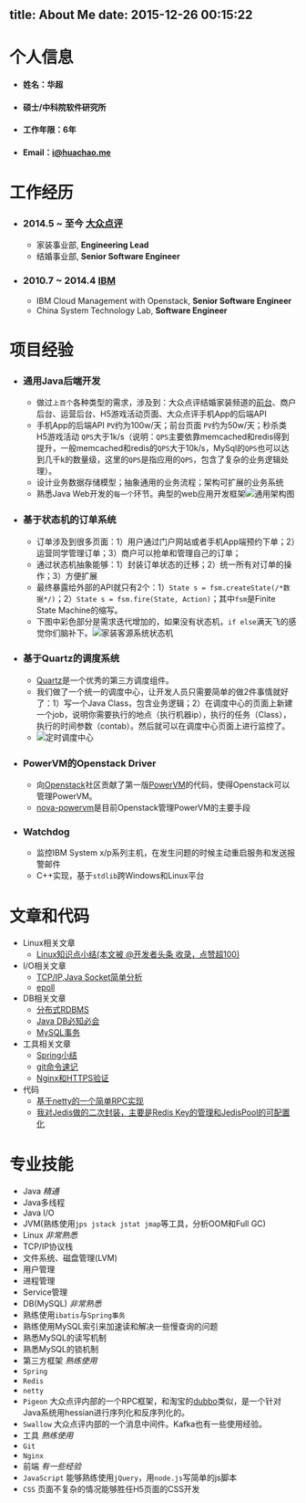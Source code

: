 title: About Me
date: 2015-12-26 00:15:22
---
# 个人信息
- #### 姓名：华超
- #### 硕士/中科院软件研究所
- #### 工作年限：6年
- #### Email：[i@huachao.me](mailto:i@huachao.me)

# 工作经历
- ### 2014.5 ~ 至今 [大众点评](http://www.dianping.com)
	- 家装事业部, **Engineering Lead**
	- 结婚事业部, **Senior Software Engineer**
- ### 2010.7 ~ 2014.4 [IBM](http://www.ibm.com.cn)
	- IBM Cloud Management with Openstack, **Senior Software Engineer**
	- China System Technology Lab, **Software Engineer**

# 项目经验
- ### 通用Java后端开发
	- 做过`上百个`各种类型的需求，涉及到：大众点评结婚家装频道的[前台](http://www.dianping.com/shanghai/home)、商户后台、运营后台、H5游戏活动页面、大众点评手机App的后端API
	- 手机App的后端API `PV`约为100w/天；前台页面 `PV`约为50w/天；秒杀类H5游戏活动 `QPS`大于1k/s（说明：`QPS`主要依靠memcached和redis得到提升，一般memcached和redis的`QPS`大于10k/s，MySql的`QPS`也可以达到几千k的数量级，这里的`QPS`是指应用的`QPS`，包含了复杂的业务逻辑处理）。
	- 设计业务数据存储模型；抽象通用的业务流程；架构可扩展的业务系统
	- 熟悉Java Web开发的`每一个`环节。典型的web应用开发框架![通用架构图](/images/about/java通用后端架构图.png)

- ### 基于状态机的订单系统
	- 订单涉及到很多页面：1）用户通过门户网站或者手机App端预约下单；2）运营同学管理订单；3）商户可以抢单和管理自己的订单；
	- 通过状态机抽象能够：1）封装订单状态的迁移；2）统一所有对订单的操作；3）方便扩展
	- 最终暴露给外部的API就只有2个：1）`State s = fsm.createState(/*数据*/)`；2）`State s = fsm.fire(State, Action)`；其中`fsm`是Finite State Machine的缩写。
	- 下图中彩色部分是需求迭代增加的，如果没有状态机，`if else`满天飞的感觉你们脑补下。![家装客源系统状态机](/images/about/callcenter-fsm.png)

- ### 基于Quartz的调度系统
	- [Quartz](https://quartz-scheduler.org/)是一个优秀的第三方调度组件。
	- 我们做了一个统一的调度中心，让开发人员只需要简单的做2件事情就好了：1）写一个Java Class，包含业务逻辑；2）在调度中心的页面上新建一个job，说明你需要执行的地点（执行机器ip），执行的任务（Class），执行的时间参数（contab）。然后就可以在调度中心页面上进行监控了。
	- ![定时调度中心](/images/about/job-scheduler.png)

- ### PowerVM的Openstack Driver
	- 向[Openstack](https://www.openstack.org/)社区贡献了第一版[PowerVM](http://www-03.ibm.com/systems/power/software/virtualization/)的代码，使得Openstack可以管理PowerVM。
	- [nova-powervm](https://github.com/openstack/nova-powervm)是目前Openstack管理PowerVM的主要手段

- ### Watchdog
	- 监控IBM System x/p系列主机，在发生问题的时候主动重启服务和发送报警邮件
	- C++实现，基于`stdlib`跨Windows和Linux平台

# 文章和代码
- Linux相关文章
	- [Linux知识点小结(本文被 @开发者头条 收录，点赞超100)](https://blog.huachao.me/2016/1/Linux%E7%9F%A5%E8%AF%86%E7%82%B9%E5%B0%8F%E7%BB%93/)
- I/O相关文章
	- [TCP/IP,Java Socket简单分析](https://blog.huachao.me/2015/12/TCP:IP,Java%20Socket%E7%AE%80%E5%8D%95%E5%88%86%E6%9E%90/)
	- [epoll](https://blog.huachao.me/2015/12/epoll/)
- DB相关文章
	- [分布式RDBMS](https://blog.huachao.me/2016/2/%E5%88%86%E5%B8%83%E5%BC%8FRDBMS/)
	- [Java DB必知必会](https://blog.huachao.me/2016/2/Java%20DB%20%E5%BF%85%E7%9F%A5%E5%BF%85%E4%BC%9A/)
	- [MySQL事务](https://blog.huachao.me/2015/7/mysql%E4%BA%8B%E5%8A%A1/)
- 工具相关文章
	- [Spring小结](https://blog.huachao.me/2015/4/Spring%E5%9F%BA%E7%A1%80%E5%B0%8F%E7%BB%93/)
	- [git命令速记](https://blog.huachao.me/2015/4/git%E4%B8%80%E7%AB%99%E5%BC%8F/)
	- [Nginx和HTTPS验证](https://blog.huachao.me/2015/12/%E7%94%A8nginx%E5%81%9A%E5%8F%8D%E5%90%91%E4%BB%A3%E7%90%86%E5%92%8Chttps%E9%AA%8C%E8%AF%81/)
- 代码
	- [基于netty的一个简单RPC实现](https://github.com/wtcctw/sample-rpc)
	- [我对Jedis做的二次封装，主要是Redis Key的管理和JedisPool的可配置化](https://github.com/wtcctw/wed-redis-parent)

# 专业技能
- Java *精通*
 - Java多线程
 - Java I/O
 - JVM(熟练使用`jps jstack jstat jmap`等工具，分析OOM和Full GC)
- Linux *非常熟悉*
 - TCP/IP协议栈
 - 文件系统、磁盘管理(LVM)
 - 用户管理
 - 进程管理
 - Service管理
- DB(MySQL) *非常熟悉*
 - 熟练使用`ibatis`与`Spring事务`
 - 熟练使用MySQL索引来加速读和解决一些慢查询的问题
 - 熟悉MySQL的读写机制
 - 熟悉MySQL的锁机制
- 第三方框架 *熟练使用*
 - `Spring`
 - `Redis` 
 - `netty`
 - `Pigeon` 大众点评内部的一个RPC框架，和淘宝的[dubbo](http://dubbo.io/)类似，是一个针对Java系统用hessian进行序列化和反序列化的。
 - `Swallow` 大众点评内部的一个消息中间件。Kafka也有一些使用经验。
- 工具 *熟练使用*
 - `Git`
 - `Nginx`
- 前端 *有一些经验*
 - `JavaScript` 能够熟练使用`jQuery`，用`node.js`写简单的js脚本 
 - `CSS` 页面不复杂的情况能够胜任H5页面的CSS开发
